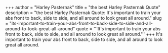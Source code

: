 +++
author = "Harley Pasternak"
title = "the best Harley Pasternak Quote"
description = "the best Harley Pasternak Quote: It's important to train your abs front to back, side to side, and all around to look great all around."
slug = "its-important-to-train-your-abs-front-to-back-side-to-side-and-all-around-to-look-great-all-around"
quote = '''It's important to train your abs front to back, side to side, and all around to look great all around.'''
+++
It's important to train your abs front to back, side to side, and all around to look great all around.
